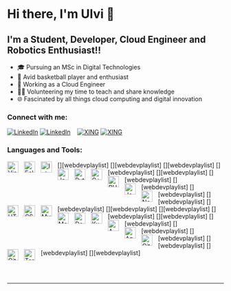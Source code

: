 # Hi there, I'm Ulvi 👋 

## I'm a Student, Developer, Cloud Engineer and Robotics Enthusiast!!


- 🎓 Pursuing an MSc in Digital Technologies
- 🏀 Avid basketball player and enthusiast
- 💼 Working as a Cloud Engineer
- 👨‍🏫 Volunteering my time to teach and share knowledge
- 🌐 Fascinated by all things cloud computing and digital innovation


### Connect with me:

[![LinkedIn](./img/linkedin-light.svg)](https://www.linkedin.com/in/ulviamanov/#gh-light-mode-only)
[![LinkedIn](./img/linkedin-dark.svg)](https://www.linkedin.com/in/ulviamanov/#gh-dark-mode-only)
&nbsp;&nbsp;
[![XING](./img/xing-light.svg)](https://www.xing.com/profile/Ulvi_Amanov2/cv#gh-light-mode-only)
[![XING](./img/xing-dark.svg)](https://www.xing.com/profile/Ulvi_Amanov2/cv#gh-dark-mode-only)


### Languages and Tools:

[<img align="left" alt="Visual Studio Code" width="26px" src="https://cdn.jsdelivr.net/gh/devicons/devicon/icons/vscode/vscode-original.svg" style="padding-right:10px;" />][webdevplaylist]
[<img align="left" alt="Eclipse" width="26px" src="https://cdn.jsdelivr.net/gh/devicons/devicon/icons/eclipse/eclipse-original.svg" style="padding-right:10px;" />][webdevplaylist]
[<img align="left" alt="IntelliJ IDEA" width="26px" src="https://cdn.jsdelivr.net/gh/devicons/devicon/icons/intellij/intellij-original.svg" style="padding-right:10px;" />][webdevplaylist]
[<img align="left" alt="Java" width="26px" src="https://cdn.jsdelivr.net/gh/devicons/devicon/icons/java/java-original.svg" style="padding-right:10px;" />][webdevplaylist]
[<img align="left" alt="Python" width="26px" src="https://cdn.jsdelivr.net/gh/devicons/devicon/icons/python/python-original.svg" style="padding-right:10px;" />][webdevplaylist]
[<img align="left" alt="C++" width="26px" src="https://cdn.jsdelivr.net/gh/devicons/devicon/icons/cplusplus/cplusplus-original.svg" style="padding-right:10px;" />][webdevplaylist]
[<img align="left" alt="PHP" width="26px" src="https://cdn.jsdelivr.net/gh/devicons/devicon/icons/php/php-original.svg" style="padding-right:10px;" />][webdevplaylist]
[<img align="left" alt="JavaScript" width="26px" src="https://cdn.jsdelivr.net/gh/devicons/devicon/icons/javascript/javascript-original.svg" style="padding-right:10px;" />][webdevplaylist]
[<img align="left" alt="Node.js" width="26px" src="https://cdn.jsdelivr.net/gh/devicons/devicon/icons/nodejs/nodejs-original.svg" style="padding-right:10px;" />][webdevplaylist]
[<img align="left" alt="HTML5" width="26px" src="https://cdn.jsdelivr.net/gh/devicons/devicon/icons/html5/html5-original.svg" style="padding-right:10px;" />][webdevplaylist]
[<img align="left" alt="CSS3" width="26px" src="https://cdn.jsdelivr.net/gh/devicons/devicon/icons/css3/css3-original.svg" style="padding-right:10px;" />][webdevplaylist]
[<img align="left" alt="MySQL" width="26px" src="https://cdn.jsdelivr.net/gh/devicons/devicon/icons/mysql/mysql-original.svg" style="padding-right:10px;" />][webdevplaylist]
[<img align="left" alt="MongoDB" width="26px" src="https://cdn.jsdelivr.net/gh/devicons/devicon/icons/mongodb/mongodb-original.svg" style="padding-right:10px;" />][webdevplaylist]
[<img align="left" alt="Docker" width="26px" src="https://cdn.jsdelivr.net/gh/devicons/devicon/icons/docker/docker-original.svg" style="padding-right:10px;" />][webdevplaylist]
[<img align="left" alt="Kubernetes" width="26px" src="https://cdn.jsdelivr.net/gh/devicons/devicon/icons/kubernetes/kubernetes-original.svg" style="padding-right:10px;" />][webdevplaylist]
[<img align="left" alt="AWS" width="26px" src="https://cdn.jsdelivr.net/gh/devicons/devicon/icons/amazonwebservices/amazonwebservices-original.svg" style="padding-right:10px;" />][webdevplaylist]
[<img align="left" alt="Azure" width="26px" src="https://cdn.jsdelivr.net/gh/devicons/devicon/icons/azure/azure-original.svg" style="padding-right:10px;" />][webdevplaylist]
[<img align="left" alt="GitHub" width="26px" src="https://user-images.githubusercontent.com/3369400/139447912-e0f43f33-6d9f-45f8-be46-2df5bbc91289.png" style="padding-right:10px;" />][webdevplaylist]
[<img align="left" alt="GitLab" width="26px" src="https://about.gitlab.com/images/press/logo/png/gitlab-icon-rgb.png" style="padding-right:10px;" />][webdevplaylist]
[<img align="left" alt="Terminal" width="26px" src="https://cdn.jsdelivr.net/gh/devicons/devicon/icons/bash/bash-original.svg" style="padding-right:10px;" />][webdevplaylist]

<br />
<br />


---
